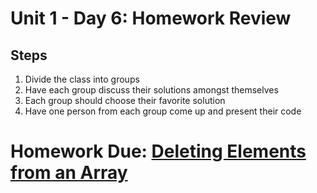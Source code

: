 # Unit 1 - Day 6: Homework Review

## Steps
  1. Divide the class into groups
  2. Have each group discuss their solutions amongst themselves
  3. Each group should choose their favorite solution
  4. Have one person from each group come up and present their code

# Homework Due: [Deleting Elements from an Array](homework.md)

